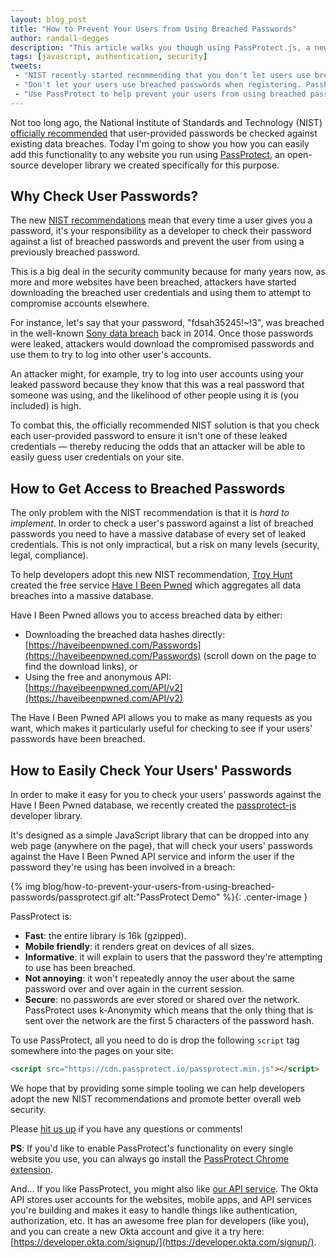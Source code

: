 ```yaml
---
layout: blog_post
title: "How to Prevent Your Users from Using Breached Passwords"
author: randall-degges
description: "This article walks you though using PassProtect.js, a new developer library that ensures your user's won't use breached passwords. It is powered by haveibeenpwned."
tags: [javascript, authentication, security]
tweets:
 - "NIST recently started recommending that you don't let users use breached passwords in your web apps. In this short article @rdegges will show you how to easily implement this pattern:"
 - "Don't let your users use breached passwords when registering. PassProtect is a new JS library we've developed to help make this easy:"
 - "Use PassProtect to help prevent your users from using breached passwords.  PassProtect relies on @haveibeenpwned and helps improve web security in one line of code :)"
---
```


Not too long ago, the National Institute of Standards and Technology (NIST) [officially recommended](https://www.nist.gov/itl/tig/projects/special-publication-800-63) that user-provided passwords be checked against existing data breaches. Today I'm going to show you how you can easily add this functionality to any website you run using [PassProtect](https://github.com/OktaSecurityLabs/passprotect-js), an open-source developer library we created specifically for this purpose.

## Why Check User Passwords?

The new [NIST recommendations](https://www.nist.gov/itl/tig/projects/special-publication-800-63) 
mean that every time a user gives you a password, it's your responsibility as a developer to check their password against a list of breached passwords and prevent the user from using a previously breached password.

This is a big deal in the security community because for many years now, as more and more websites have been breached, attackers have started downloading the breached user credentials and using them to attempt to compromise accounts elsewhere.

For instance, let's say that your password, "fdsah35245!~!3", was breached in the well-known [Sony data breach](https://www.forbes.com/sites/josephsteinberg/2014/12/11/massive-security-breach-at-sony-heres-what-you-need-to-know/) back in 2014. Once those passwords were leaked, attackers would download the compromised passwords and use them to try to log into other user's accounts.

An attacker might, for example, try to log into user accounts using your leaked password because they know that this was a real password that someone was using, and the likelihood of other people using it is (you included) is high.

To combat this, the officially recommended NIST solution is that you check each user-provided password to ensure it isn't one of these leaked credentials — thereby reducing the odds that an attacker will be able to easily guess user credentials on your site.

## How to Get Access to Breached Passwords

The only problem with the NIST recommendation is that it is *hard to implement*. In order to check a user's password against a list of breached passwords you need to have a massive database of every set of leaked credentials. This is not only impractical, but a risk on many levels (security, legal, compliance).

To help developers adopt this new NIST recommendation, [Troy Hunt](https://www.troyhunt.com/) created the free service [Have I Been Pwned](https://haveibeenpwned.com/) which aggregates all data breaches into a massive database.

Have I Been Pwned allows you to access breached data by either:

- Downloading the breached data hashes directly: [https://haveibeenpwned.com/Passwords](https://haveibeenpwned.com/Passwords) (scroll down on the page to find the download links), or
- Using the free and anonymous API: [https://haveibeenpwned.com/API/v2](https://haveibeenpwned.com/API/v2)

The Have I Been Pwned API allows you to make as many requests as you want, which makes it particularly useful for checking to see if your users' passwords have been breached.

## How to Easily Check Your Users' Passwords

In order to make it easy for you to check your users' passwords against the Have I Been Pwned database, we recently created the [passprotect-js](https://github.com/OktaSecurityLabs/passprotect-js) developer library.

It's designed as a simple JavaScript library that can be dropped into any web page (anywhere on the page), that will check your users' passwords against the Have I Been Pwned API service and inform the user if the password they're using has been involved in a breach:

{% img blog/how-to-prevent-your-users-from-using-breached-passwords/passprotect.gif alt:"PassProtect Demo" %}{: .center-image }

PassProtect is:

- **Fast**: the entire library is 16k (gzipped).
- **Mobile friendly**: it renders great on devices of all sizes.
- **Informative**: it will explain to users that the password they're attempting to use has been breached.
- **Not annoying**: it won't repeatedly annoy the user about the same password over and over again in the current session.
- **Secure**: no passwords are ever stored or shared over the network. PassProtect uses k-Anonymity which means that the only thing that is sent over the network are the first 5 characters of the password hash.

To use PassProtect, all you need to do is drop the following `script` tag somewhere into the pages on your site:

```html
<script src="https://cdn.passprotect.io/passprotect.min.js"></script>
```

We hope that by providing some simple tooling we can help developers adopt the new NIST recommendations and promote better overall web security.

Please [hit us up](https://twitter.com/oktadev) if you have any questions or comments!

**PS**: If you'd like to enable PassProtect's functionality on every single website you use, you can always go install the [PassProtect Chrome extension](https://chrome.google.com/webstore/detail/passprotect/cpimldclklpfifolmdnicjnfbjdepjnf).

And... If you like PassProtect, you might also like [our API service](https://developer.okta.com/). The Okta API stores user accounts for the websites, mobile apps, and API services you're building and makes it easy to handle things like authentication, authorization, etc. It has an awesome free plan for developers (like you), and you can create a new Okta account and give it a try here: [https://developer.okta.com/signup/](https://developer.okta.com/signup/).
